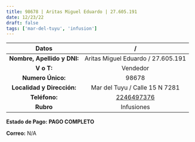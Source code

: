 ```yaml
---
title: 98678 | Aritas Miguel Eduardo | 27.605.191
date: 12/23/22
draft: false
tags: ['mar-del-tuyu', 'infusion']
---
```


|          **Datos**          |                    /                   |
|:---------------------------:|:--------------------------------------:|
| **Nombre, Apellido y DNI:** |   Aritas Miguel Eduardo / 27.605.191   |
|          **V o T:**         |                Vendedor                |
|      **Numero Único:**      |                  98678                 |
|  **Localidad y Dirección:** |     Mar del Tuyu / Calle 15 N 7281     |
|        **Teléfono:**        | [2246497376](https://wa.me/2246497376) |
|          **Rubro**          |               Infusiones               |

**Estado de Pago:** **PAGO COMPLETO**

**Correo:** N/A
